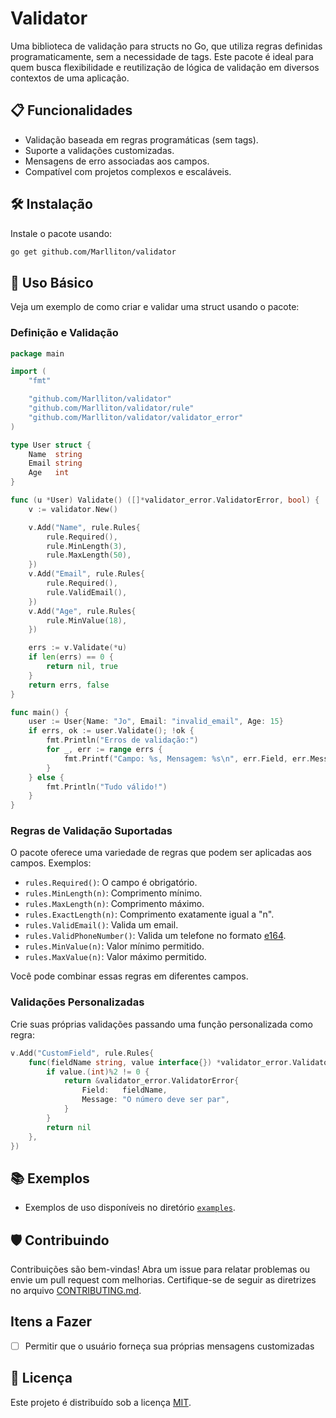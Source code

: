 # Validator

Uma biblioteca de validação para structs no Go, que utiliza regras definidas programaticamente, sem a necessidade de tags. Este pacote é ideal para quem busca flexibilidade e reutilização de lógica de validação em diversos contextos de uma aplicação.

## 📋 Funcionalidades

- Validação baseada em regras programáticas (sem tags).
- Suporte a validações customizadas.
- Mensagens de erro associadas aos campos.
- Compatível com projetos complexos e escaláveis.

## 🛠️ Instalação

Instale o pacote usando:

```bash
go get github.com/Marlliton/validator
```

## 🚀 Uso Básico

Veja um exemplo de como criar e validar uma struct usando o pacote:

### Definição e Validação

```go
package main

import (
	"fmt"

	"github.com/Marlliton/validator"
	"github.com/Marlliton/validator/rule"
	"github.com/Marlliton/validator/validator_error"
)

type User struct {
	Name  string
	Email string
	Age   int
}

func (u *User) Validate() ([]*validator_error.ValidatorError, bool) {
	v := validator.New()

	v.Add("Name", rule.Rules{
		rule.Required(),
		rule.MinLength(3),
		rule.MaxLength(50),
	})
	v.Add("Email", rule.Rules{
		rule.Required(),
		rule.ValidEmail(),
	})
	v.Add("Age", rule.Rules{
		rule.MinValue(18),
	})

	errs := v.Validate(*u)
	if len(errs) == 0 {
		return nil, true
	}
	return errs, false
}

func main() {
	user := User{Name: "Jo", Email: "invalid_email", Age: 15}
	if errs, ok := user.Validate(); !ok {
		fmt.Println("Erros de validação:")
		for _, err := range errs {
			fmt.Printf("Campo: %s, Mensagem: %s\n", err.Field, err.Message)
		}
	} else {
		fmt.Println("Tudo válido!")
	}
}
```

### Regras de Validação Suportadas

O pacote oferece uma variedade de regras que podem ser aplicadas aos campos. Exemplos:

- `rules.Required()`: O campo é obrigatório.
- `rules.MinLength(n)`: Comprimento mínimo.
- `rules.MaxLength(n)`: Comprimento máximo.
- `rules.ExactLength(n)`: Comprimento exatamente igual a "n".
- `rules.ValidEmail()`: Valida um email.
- `rules.ValidPhoneNumber()`: Valida um telefone no formato [e164](https://en.wikipedia.org/wiki/E.164).
- `rules.MinValue(n)`: Valor mínimo permitido.
- `rules.MaxValue(n)`: Valor máximo permitido.

Você pode combinar essas regras em diferentes campos.

### Validações Personalizadas

Crie suas próprias validações passando uma função personalizada como regra:

```go
v.Add("CustomField", rule.Rules{
	func(fieldName string, value interface{}) *validator_error.ValidatorError {
		if value.(int)%2 != 0 {
			return &validator_error.ValidatorError{
				Field:   fieldName,
				Message: "O número deve ser par",
			}
		}
		return nil
	},
})
```

## 📚 Exemplos

- Exemplos de uso disponíveis no diretório [`examples`](./examples).

## 🛡️ Contribuindo

Contribuições são bem-vindas! Abra um issue para relatar problemas ou envie um pull request com melhorias. Certifique-se de seguir as diretrizes no arquivo [CONTRIBUTING.md](./CONTRIBUTING.md).

## Itens a Fazer

- [ ] Permitir que o usuário forneça sua próprias mensagens customizadas

## 📄 Licença

Este projeto é distribuído sob a licença [MIT](./LICENSE).
